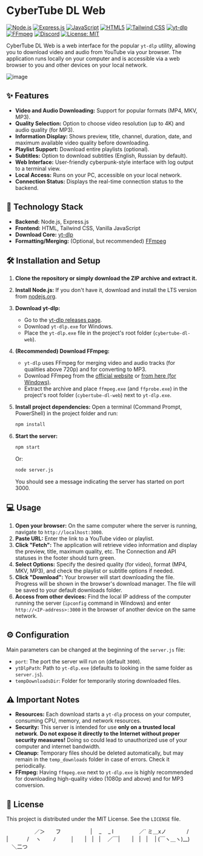 # CyberTube DL Web
[![Node.js](https://img.shields.io/badge/Node.js-339933?style=for-the-badge&logo=nodedotjs&logoColor=white)](https://nodejs.org/) [![Express.js](https://img.shields.io/badge/Express.js-000000?style=for-the-badge&logo=express&logoColor=white)](https://expressjs.com/) [![JavaScript](https://img.shields.io/badge/JavaScript-F7DF1E?style=for-the-badge&logo=javascript&logoColor=black)](https://developer.mozilla.org/en-US/docs/Web/JavaScript) [![HTML5](https://img.shields.io/badge/HTML5-E34F26?style=for-the-badge&logo=html5&logoColor=white)](https://developer.mozilla.org/en-US/docs/Web/Guide/HTML/HTML5) [![Tailwind CSS](https://img.shields.io/badge/Tailwind_CSS-38B2AC?style=for-the-badge&logo=tailwind-css&logoColor=white)](https://tailwindcss.com/) [![yt-dlp](https://img.shields.io/badge/yt--dlp-8A2BE2?style=for-the-badge&logo=youtube&logoColor=white)](https://github.com/yt-dlp/yt-dlp) [![FFmpeg](https://img.shields.io/badge/FFmpeg-007808?style=for-the-badge&logo=ffmpeg&logoColor=white)](https://ffmpeg.org/) [![Discord](https://img.shields.io/badge/Discord-7289DA?style=for-the-badge&logo=discord&logoColor=white)]() [![License: MIT](https://img.shields.io/badge/License-MIT-blue.svg?style=for-the-badge)](LICENSE)

CyberTube DL Web is a web interface for the popular `yt-dlp` utility, allowing you to download video and audio from YouTube via your browser. The application runs locally on your computer and is accessible via a web browser to you and other devices on your local network.

![image](https://github.com/user-attachments/assets/01a204ed-67f7-4c6f-8b3f-b20b5c1f7f15)

## ✨ Features

*   **Video and Audio Downloading:** Support for popular formats (MP4, MKV, MP3).
*   **Quality Selection:** Option to choose video resolution (up to 4K) and audio quality (for MP3).
*   **Information Display:** Shows preview, title, channel, duration, date, and maximum available video quality before downloading.
*   **Playlist Support:** Download entire playlists (optional).
*   **Subtitles:** Option to download subtitles (English, Russian by default).
*   **Web Interface:** User-friendly cyberpunk-style interface with log output to a terminal view.
*   **Local Access:** Runs on your PC, accessible on your local network.
*   **Connection Status:** Displays the real-time connection status to the backend.

## 🚀 Technology Stack

*   **Backend:** Node.js, Express.js
*   **Frontend:** HTML, Tailwind CSS, Vanilla JavaScript
*   **Download Core:** [yt-dlp](https://github.com/yt-dlp/yt-dlp)
*   **Formatting/Merging:** (Optional, but recommended) [FFmpeg](https://ffmpeg.org/)

## 🛠️ Installation and Setup

1.  **Clone the repository or simply download the ZIP archive and extract it.**

2.  **Install Node.js:** If you don't have it, download and install the LTS version from [nodejs.org](https://nodejs.org/).

3.  **Download yt-dlp:**
    *   Go to the [yt-dlp releases page](https://github.com/yt-dlp/yt-dlp/releases/latest).
    *   Download `yt-dlp.exe` for Windows.
    *   Place the `yt-dlp.exe` file in the project's root folder (`cybertube-dl-web`).

4.  **(Recommended) Download FFmpeg:**
    *   `yt-dlp` uses FFmpeg for merging video and audio tracks (for qualities above 720p) and for converting to MP3.
    *   Download FFmpeg from the [official website](https://ffmpeg.org/download.html) or [from here (for Windows)](https://github.com/BtbN/FFmpeg-Builds/releases).
    *   Extract the archive and place `ffmpeg.exe` (and `ffprobe.exe`) in the project's root folder (`cybertube-dl-web`) next to `yt-dlp.exe`.

5.  **Install project dependencies:**
    Open a terminal (Command Prompt, PowerShell) in the project folder and run:
    ```bash
    npm install
    ```

6.  **Start the server:**
    ```bash
    npm start
    ```
    Or:
    ```bash
    node server.js
    ```
    You should see a message indicating the server has started on port 3000.

## 💻 Usage

1.  **Open your browser:** On the same computer where the server is running, navigate to `http://localhost:3000`.
2.  **Paste URL:** Enter the link to a YouTube video or playlist.
3.  **Click "Fetch":** The application will retrieve video information and display the preview, title, maximum quality, etc. The Connection and API statuses in the footer should turn green.
4.  **Select Options:** Specify the desired quality (for video), format (MP4, MKV, MP3), and check the playlist or subtitle options if needed.
5.  **Click "Download":** Your browser will start downloading the file. Progress will be shown in the browser's download manager. The file will be saved to your default downloads folder.
6.  **Access from other devices:** Find the local IP address of the computer running the server (`ipconfig` command in Windows) and enter `http://<IP-address>:3000` in the browser of another device on the same network.

## ⚙️ Configuration

Main parameters can be changed at the beginning of the `server.js` file:

*   `port`: The port the server will run on (default `3000`).
*   `ytDlpPath`: Path to `yt-dlp.exe` (defaults to looking in the same folder as `server.js`).
*   `tempDownloadsDir`: Folder for temporarily storing downloaded files.

## ⚠️ Important Notes

*   **Resources:** Each download starts a `yt-dlp` process on your computer, consuming CPU, memory, and network resources.
*   **Security:** This server is intended for use **only on a trusted local network**. **Do not expose it directly to the Internet without proper security measures!** Doing so could lead to unauthorized use of your computer and internet bandwidth.
*   **Cleanup:** Temporary files should be deleted automatically, but may remain in the `temp_downloads` folder in case of errors. Check it periodically.
*   **FFmpeg:** Having `ffmpeg.exe` next to `yt-dlp.exe` is highly recommended for downloading high-quality video (1080p and above) and for MP3 conversion.

## 📄 License

This project is distributed under the MIT License. See the `LICENSE` file.

　　　 　　／＞　　フ
　　　 　　| 　_　 _ l
　 　　 　／` ミ＿xノ
　　 　 /　　　 　 |
　　　 /　 ヽ　　 ﾉ
　 　 │　　|　|　|
　／￣|　　 |　|　|
　| (￣ヽ＿ヽ)__)
　＼二つ
